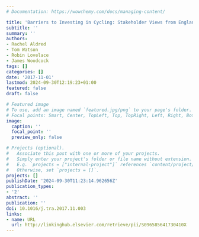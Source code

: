 ```yaml
---
# Documentation: https://wowchemy.com/docs/managing-content/

title: 'Barriers to Investing in Cycling: Stakeholder Views from England'
subtitle: ''
summary: ''
authors:
- Rachel Aldred
- Tom Watson
- Robin Lovelace
- James Woodcock
tags: []
categories: []
date: '2017-11-01'
lastmod: 2024-09-30T12:19:23+01:00
featured: false
draft: false

# Featured image
# To use, add an image named `featured.jpg/png` to your page's folder.
# Focal points: Smart, Center, TopLeft, Top, TopRight, Left, Right, BottomLeft, Bottom, BottomRight.
image:
  caption: ''
  focal_point: ''
  preview_only: false

# Projects (optional).
#   Associate this post with one or more of your projects.
#   Simply enter your project's folder or file name without extension.
#   E.g. `projects = ["internal-project"]` references `content/project/deep-learning/index.md`.
#   Otherwise, set `projects = []`.
projects: []
publishDate: '2024-09-30T11:23:14.962656Z'
publication_types:
- '2'
abstract: ''
publication: ''
doi: 10.1016/j.tra.2017.11.003
links:
- name: URL
  url: http://linkinghub.elsevier.com/retrieve/pii/S096585641730410X
---
```

